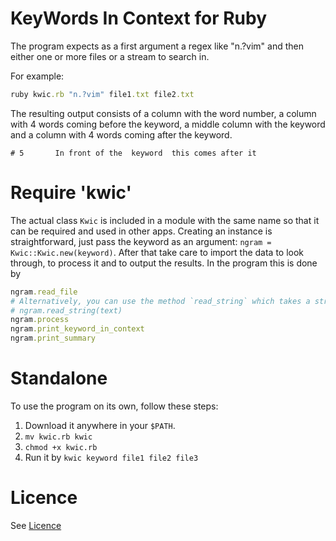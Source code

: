 # KeyWords In Context for Ruby

The program expects as a first argument a regex like "n.?vim" and then either one or more files or a stream to search in.

For example:
``` ruby
ruby kwic.rb "n.?vim" file1.txt file2.txt
```

The resulting output consists of a column with the word number, a column with 4 words coming before the keyword, a middle column with the keyword and a column with 4 words coming after the keyword.

```
# 5       In front of the  keyword  this comes after it
```

# Require 'kwic'

The actual class `Kwic` is included in a module with the same name so that it can be required and used in other apps. Creating an instance is straightforward, just pass the keyword as an argument: `ngram = Kwic::Kwic.new(keyword)`. After that take care to import the data to look through, to process it and to output the results. In the program this is done by

```ruby
ngram.read_file
# Alternatively, you can use the method `read_string` which takes a string as an argument.
# ngram.read_string(text)
ngram.process
ngram.print_keyword_in_context
ngram.print_summary
```


# Standalone

To use the program on its own, follow these steps:

1. Download it anywhere in your `$PATH`.
2. `mv kwic.rb kwic`
3. `chmod +x kwic.rb`
4. Run it by `kwic keyword file1 file2 file3`

# Licence

See [Licence](Licence.md)
